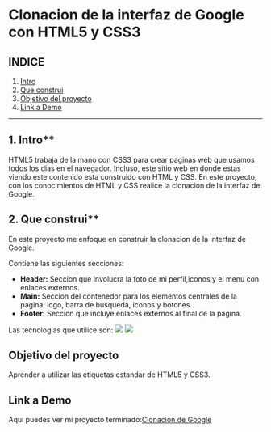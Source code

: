 # Clonacion de la interfaz de Google con HTML5 y CSS3

## **INDICE**

1. [Intro](#)
2. [Que construi](#)
3. [Objetivo del proyecto](#)
4. [Link a Demo](#)

****

## 1. Intro**

HTML5 trabaja de la mano con CSS3 para crear paginas web que usamos todos los dias en el navegador. Incluso, este sitio web en donde estas viendo este contenido esta construido con HTML y CSS. En este proyecto, con los conocimientos de HTML y CSS realice la clonacion de la interfaz de Google.

## 2. Que construi**

En este proyecto me enfoque en construir la clonacion de la interfaz de Google.

Contiene las siguientes secciones:

* **Header:** Seccion que involucra la foto de mi perfil,iconos y el menu con enlaces externos.
* **Main:** Seccion del contenedor para los elementos centrales de la pagina: logo, barra de busqueda, iconos y botones.
* **Footer:** Seccion que incluye enlaces externos al final de la pagina.

Las tecnologias que utilice son: 
<img src="https://img.shields.io/badge/HTML5-E34F26?style=for-the-badge&logo=html5&logoColor=white" />
<img src="https://img.shields.io/badge/CSS3-1572B6?style=for-the-badge&logo=css3&logoColor=white" />

## Objetivo del proyecto 
Aprender a utilizar las etiquetas estandar de HTML5 y CSS3.

## Link a Demo 
Aqui puedes ver mi proyecto terminado:[Clonacion de Google](#)


